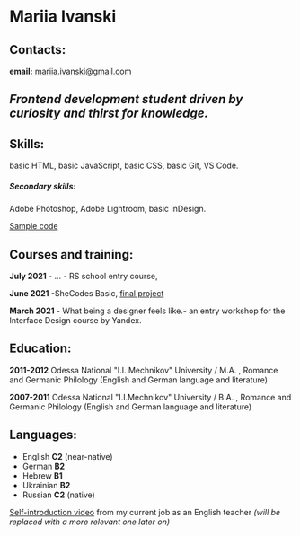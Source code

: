 # Mariia Ivanski

## Contacts:

**email:** mariia.ivanski@gmail.com

## _Frontend development student driven by curiosity and thirst for knowledge._

## Skills:

basic HTML, basic JavaScript, basic CSS, basic Git, VS Code.

##### Secondary skills:

Adobe Photoshop, Adobe Lightroom, basic InDesign.

[Sample code](https://www.codewars.com/users/MariiaIvanski/completed_solutions "Codewars")

## Courses and training:

**July 2021** - ... - RS school entry course,

**June 2021** -SheCodes Basic, [final project](https://www.shecodes.io/workshops/shecodes-basics-2c08e5f7-8f3b-440c-b9a5-8ad15609015e/projects/401914 "SheCodes")

**March 2021** - What being a designer feels like.- an entry workshop for the Interface Design course by Yandex.

## Education:

**2011-2012** Odessa National "I.I. Mechnikov" University / M.A. , Romance and Germanic Philology (English and German language and literature)

**2007-2011** Odessa National "I.I.Mechnikov" University / B.A. , Romance and Germanic Philology (English and German language and literature)

## Languages:

- English **C2** (near-native)
- German **B2**
- Hebrew **B1**
- Ukrainian **B2**
- Russian **C2** (native)

[Self-introduction video](https://youtu.be/GDHO8x-2pSY) from my current job as an English teacher _(will be replaced with a more relevant one later on)_
